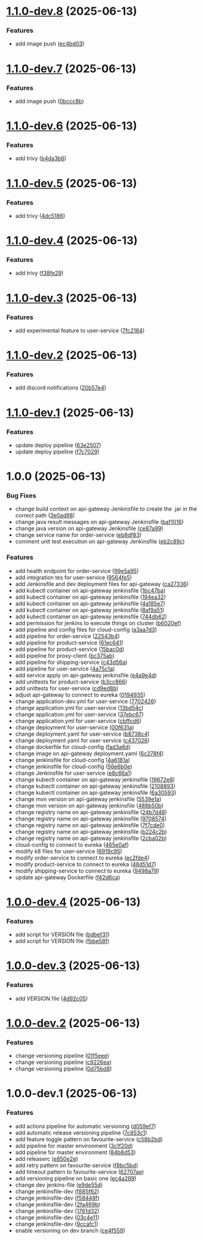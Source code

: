 # [1.1.0-dev.8](https://github.com/yuluka/ecommerce-microservice-backend-app/compare/v1.1.0-dev.7...v1.1.0-dev.8) (2025-06-13)


### Features

* add image push ([ec4bd03](https://github.com/yuluka/ecommerce-microservice-backend-app/commit/ec4bd035c9cb6aa057e9b39831756b7616d718c5))

# [1.1.0-dev.7](https://github.com/yuluka/ecommerce-microservice-backend-app/compare/v1.1.0-dev.6...v1.1.0-dev.7) (2025-06-13)


### Features

* add image push ([0bccc8b](https://github.com/yuluka/ecommerce-microservice-backend-app/commit/0bccc8b717f48fcba7aac0409c66f64814e4be2c))

# [1.1.0-dev.6](https://github.com/yuluka/ecommerce-microservice-backend-app/compare/v1.1.0-dev.5...v1.1.0-dev.6) (2025-06-13)


### Features

* add trivy ([b4da3b6](https://github.com/yuluka/ecommerce-microservice-backend-app/commit/b4da3b66a1c017fcf5b951ed100599050436331d))

# [1.1.0-dev.5](https://github.com/yuluka/ecommerce-microservice-backend-app/compare/v1.1.0-dev.4...v1.1.0-dev.5) (2025-06-13)


### Features

* add trivy ([4dc5186](https://github.com/yuluka/ecommerce-microservice-backend-app/commit/4dc51866b134664cc35e878c0b128a5bf3a744f5))

# [1.1.0-dev.4](https://github.com/yuluka/ecommerce-microservice-backend-app/compare/v1.1.0-dev.3...v1.1.0-dev.4) (2025-06-13)


### Features

* add trivy ([f38fe29](https://github.com/yuluka/ecommerce-microservice-backend-app/commit/f38fe29feee4f091194fd3e775ac14af5efd6867))

# [1.1.0-dev.3](https://github.com/yuluka/ecommerce-microservice-backend-app/compare/v1.1.0-dev.2...v1.1.0-dev.3) (2025-06-13)


### Features

* add experimental feature to user-service ([7fc2164](https://github.com/yuluka/ecommerce-microservice-backend-app/commit/7fc21641884ad6e6c6d11beedd6cbde7d31861a3))

# [1.1.0-dev.2](https://github.com/yuluka/ecommerce-microservice-backend-app/compare/v1.1.0-dev.1...v1.1.0-dev.2) (2025-06-13)


### Features

* add discord notifications ([20b57e4](https://github.com/yuluka/ecommerce-microservice-backend-app/commit/20b57e4f6044e79a41f66dee8236932f118510d1))

# [1.1.0-dev.1](https://github.com/yuluka/ecommerce-microservice-backend-app/compare/v1.0.0...v1.1.0-dev.1) (2025-06-13)


### Features

* update deploy pipeline ([63e2507](https://github.com/yuluka/ecommerce-microservice-backend-app/commit/63e25077261934ac0ad7065e09917e20376a933f))
* update deploy pipeline ([f7c7029](https://github.com/yuluka/ecommerce-microservice-backend-app/commit/f7c702936c14b8c027b6b8a345d8623b8787db6c))

# 1.0.0 (2025-06-13)


### Bug Fixes

* change build context on api-gateway Jenkinsfile to create the .jar in the correct path ([3e0ad98](https://github.com/yuluka/ecommerce-microservice-backend-app/commit/3e0ad98c9e15b05d5b26130eab35185c4ea8e1eb))
* change java result messages on api-gateway Jenkinsfile ([baf1016](https://github.com/yuluka/ecommerce-microservice-backend-app/commit/baf10167749882056a0d48aaa60d204be61291f2))
* change java version on api-gateway Jenkinsfile ([ce87a99](https://github.com/yuluka/ecommerce-microservice-backend-app/commit/ce87a99463b0b7b2711ead7d423c0ba03aadd0b1))
* change service name for order-service ([eb8df83](https://github.com/yuluka/ecommerce-microservice-backend-app/commit/eb8df838662c2a6e7f383fcd6cb541abe88761b9))
* comment unit test execution on api-gateway Jenkinsfile ([eb2c89c](https://github.com/yuluka/ecommerce-microservice-backend-app/commit/eb2c89cf057e25fcced46002c132150a27bf01ef))


### Features

* add health endpoint for order-service ([99e5a95](https://github.com/yuluka/ecommerce-microservice-backend-app/commit/99e5a95fa4a12207beca393b7f68bb5b066a082d))
* add integration tes for user-service ([9564fe5](https://github.com/yuluka/ecommerce-microservice-backend-app/commit/9564fe505f82f10b255f675852fcf110ffc65987))
* add Jenkinsfile and dev deployment files for api-gateway ([ca27336](https://github.com/yuluka/ecommerce-microservice-backend-app/commit/ca27336206d69268e3ac4fc965f77302e894d4f8))
* add kubectl container on api-gateway jenkinsfile ([1bc47ba](https://github.com/yuluka/ecommerce-microservice-backend-app/commit/1bc47ba1b1b99eb3c8781c67a5bb52282dd60616))
* add kubectl container on api-gateway jenkinsfile ([194ea32](https://github.com/yuluka/ecommerce-microservice-backend-app/commit/194ea32a26eede71462ce7d2ee1a8dba856d82c0))
* add kubectl container on api-gateway jenkinsfile ([4a185e7](https://github.com/yuluka/ecommerce-microservice-backend-app/commit/4a185e7b423fae30470fad7c45d232b83d627dfb))
* add kubectl container on api-gateway jenkinsfile ([8af9a51](https://github.com/yuluka/ecommerce-microservice-backend-app/commit/8af9a51525d491c76c58523df33b3ff1b629c71e))
* add kubectl container on api-gateway jenkinsfile ([744db62](https://github.com/yuluka/ecommerce-microservice-backend-app/commit/744db627c683f7c3f9d1b20607907e7b9605cc2b))
* add permission for jenkins to execute things on cluster ([b6020ef](https://github.com/yuluka/ecommerce-microservice-backend-app/commit/b6020eff3c5d9a63ddd853508be5b7a44111bcf1))
* add pipeline and config files for cloud-config ([a3aa7d3](https://github.com/yuluka/ecommerce-microservice-backend-app/commit/a3aa7d33346b1a974e3e7c662348743fabc124d5))
* add pipeline for order-service ([22543b4](https://github.com/yuluka/ecommerce-microservice-backend-app/commit/22543b45b390e92c0a24d4785cff7877de4a1942))
* add pipeline for product-service ([61ec641](https://github.com/yuluka/ecommerce-microservice-backend-app/commit/61ec64116760ed405a205b6717985781689d0e6a))
* add pipeline for product-service ([15bac0d](https://github.com/yuluka/ecommerce-microservice-backend-app/commit/15bac0dbc63ed4b78c5ef50347b42811d5eee715))
* add pipeline for proxy-client ([bc375ab](https://github.com/yuluka/ecommerce-microservice-backend-app/commit/bc375ab30368ebd7d390a251a77e399141bb905b))
* add pipeline for shipping-service ([c43d56a](https://github.com/yuluka/ecommerce-microservice-backend-app/commit/c43d56a4b1cc1a47f548cda2096d8dcad28e0e1b))
* add pipeline for user-service ([4a75c1a](https://github.com/yuluka/ecommerce-microservice-backend-app/commit/4a75c1af452c15fc006885758f5b340a29088f71))
* add service apply on api-gateway jenkinsfile ([e4a9e4d](https://github.com/yuluka/ecommerce-microservice-backend-app/commit/e4a9e4da811d00bf29872e0aa10c8fc07dbf7132))
* add unittests for product-service ([b3cc866](https://github.com/yuluka/ecommerce-microservice-backend-app/commit/b3cc8662a5f826e26441c38acde5d13f2533212d))
* add unittests for user-service ([cd9ed8b](https://github.com/yuluka/ecommerce-microservice-backend-app/commit/cd9ed8b1bc9503dc3175d47e2c6042c6c5a3d3e6))
* adjust api-gateway to connect to eureka ([0194935](https://github.com/yuluka/ecommerce-microservice-backend-app/commit/0194935c20551a1fdd4170c41e5f247ca33f8c12))
* change application-dev.yml for user-service ([7702426](https://github.com/yuluka/ecommerce-microservice-backend-app/commit/7702426bcb1f188d2750aee420effda28d06333d))
* change application.yml for user-service ([13bd54c](https://github.com/yuluka/ecommerce-microservice-backend-app/commit/13bd54cfd4ab7b995118494a9c8c33b77ea0d012))
* change application.yml for user-service ([37ebc67](https://github.com/yuluka/ecommerce-microservice-backend-app/commit/37ebc67dd112b879a53f022740e45d6a303b576f))
* change application.yml for user-service ([cbffcd6](https://github.com/yuluka/ecommerce-microservice-backend-app/commit/cbffcd682e9f38ff36cceb5a855a8cab1dd28ff1))
* change deployment for user-service ([00f631a](https://github.com/yuluka/ecommerce-microservice-backend-app/commit/00f631a425ae6dcacd4904324b58b49341cf1076))
* change deployment.yaml for user-service ([b8738c4](https://github.com/yuluka/ecommerce-microservice-backend-app/commit/b8738c461e7e82308b98292ead7e31e9cb862acf))
* change deployment.yaml for user-service ([c437026](https://github.com/yuluka/ecommerce-microservice-backend-app/commit/c437026ada24c5b22ccc5f1e6570cbd660291594))
* change dockerfile for cloud-config ([fad3a6d](https://github.com/yuluka/ecommerce-microservice-backend-app/commit/fad3a6d05f8f45ce62de709a9b7fd6d4163184ff))
* change image on api-gateway deployment.yaml ([6c278f4](https://github.com/yuluka/ecommerce-microservice-backend-app/commit/6c278f45e048543b8a2d59bbdbb1dbfdf6cb7305))
* change jenkinsfile for cloud-config ([4a6181a](https://github.com/yuluka/ecommerce-microservice-backend-app/commit/4a6181aa172fab5d4e26ccccda9a9f31eb53208f))
* change jenkinsfile for cloud-config ([56e6b0e](https://github.com/yuluka/ecommerce-microservice-backend-app/commit/56e6b0e32e1c9e5eecf13049eb68f95678943767))
* change Jenkinsfile for user-service ([e8c66a1](https://github.com/yuluka/ecommerce-microservice-backend-app/commit/e8c66a1e37a92dbfa043b3fc717bc0aaca9d8683))
* change kubectl container on api-gateway jenkinsfile ([19672e8](https://github.com/yuluka/ecommerce-microservice-backend-app/commit/19672e8d1568656aae05bc62cf025ae5ca413c73))
* change kubectl container on api-gateway jenkinsfile ([2108893](https://github.com/yuluka/ecommerce-microservice-backend-app/commit/2108893b2cd955b1d945310b35df69818ac51dd6))
* change kubectl container on api-gateway jenkinsfile ([6a30593](https://github.com/yuluka/ecommerce-microservice-backend-app/commit/6a30593199dc977f0c1e8f5ffd7c0b91ca3af049))
* change mvn version on api-gateway jenkinsfile ([5539e1a](https://github.com/yuluka/ecommerce-microservice-backend-app/commit/5539e1acdbbf099ea9d37d16652f3bc06c306a95))
* change mvn version on api-gateway jenkinsfile ([488b50b](https://github.com/yuluka/ecommerce-microservice-backend-app/commit/488b50b84dda18090df68c2b6afd8235ca175914))
* change registry name on api-gateway jenkinsfile ([24b7d48](https://github.com/yuluka/ecommerce-microservice-backend-app/commit/24b7d4810d40aa5c6d6bd1589dedda8453f41d50))
* change registry name on api-gateway jenkinsfile ([9708574](https://github.com/yuluka/ecommerce-microservice-backend-app/commit/9708574cdd7d90e0b11fbb6929c25553b3b1b2ec))
* change registry name on api-gateway jenkinsfile ([7f7cde0](https://github.com/yuluka/ecommerce-microservice-backend-app/commit/7f7cde09aef95efc12b17b956769f69caf09b790))
* change registry name on api-gateway jenkinsfile ([b224c2b](https://github.com/yuluka/ecommerce-microservice-backend-app/commit/b224c2b1c8827d2d6202dbfb28b4cc1e05956ed8))
* change registry name on api-gateway jenkinsfile ([2cba02b](https://github.com/yuluka/ecommerce-microservice-backend-app/commit/2cba02b7506a3d7ba531f1565aac1398e40ca790))
* cloud-config to connect to eureka ([465e0af](https://github.com/yuluka/ecommerce-microservice-backend-app/commit/465e0af38cb2c37a063226cfb9d99d67e6b53168))
* modify k8 files for user-service ([6919c95](https://github.com/yuluka/ecommerce-microservice-backend-app/commit/6919c95bf51d902ef92a29777ec89c1d09719fae))
* modify order-service to connect to eureka ([ec2fde4](https://github.com/yuluka/ecommerce-microservice-backend-app/commit/ec2fde4c4e0fe847ee4bd90c4ff46c3b726d6060))
* modify product-service to connect to eureka ([48d51d7](https://github.com/yuluka/ecommerce-microservice-backend-app/commit/48d51d78a77c15668b120dc7ccdb911628425edc))
* modify shipping-service to connect to eureka ([9498a79](https://github.com/yuluka/ecommerce-microservice-backend-app/commit/9498a79ab666f124d71d2d9e06f21058d178ced7))
* update api-gateway Dockerfile ([f42d6ca](https://github.com/yuluka/ecommerce-microservice-backend-app/commit/f42d6ca8d36a0291298318704ac30e22b8ffd3a2))

# [1.0.0-dev.4](https://github.com/jpnino1018/ecommerce-microservice-backend-app/compare/v1.0.0-dev.3...v1.0.0-dev.4) (2025-06-13)


### Features

* add script for VERSION file ([bdbef31](https://github.com/jpnino1018/ecommerce-microservice-backend-app/commit/bdbef31cb964b038db72da8e4243141034f90952))
* add script for VERSION file ([fbbe58f](https://github.com/jpnino1018/ecommerce-microservice-backend-app/commit/fbbe58f0db437fa32d17c8b9b560ee51244a0272))

# [1.0.0-dev.3](https://github.com/jpnino1018/ecommerce-microservice-backend-app/compare/v1.0.0-dev.2...v1.0.0-dev.3) (2025-06-13)


### Features

* add VERSION file ([4d92c05](https://github.com/jpnino1018/ecommerce-microservice-backend-app/commit/4d92c05fdb67f43a8a138f93dd6148b771a213b8))

# [1.0.0-dev.2](https://github.com/jpnino1018/ecommerce-microservice-backend-app/compare/v1.0.0-dev.1...v1.0.0-dev.2) (2025-06-13)


### Features

* change versioning pipeline ([01f5eee](https://github.com/jpnino1018/ecommerce-microservice-backend-app/commit/01f5eee492b826e02e9cc737bc888a86db65f74e))
* change versioning pipeline ([c9226ea](https://github.com/jpnino1018/ecommerce-microservice-backend-app/commit/c9226eaac4dbb720aefb46e15a3a92b3317559cf))
* change versioning pipeline ([0d75bd8](https://github.com/jpnino1018/ecommerce-microservice-backend-app/commit/0d75bd85c200a33ae1af3b60ffb4296b6e338d67))

# 1.0.0-dev.1 (2025-06-13)


### Features

* add actions pipeline for automatic versioning ([d059ef7](https://github.com/jpnino1018/ecommerce-microservice-backend-app/commit/d059ef7bf5b48b04298a2100de3dc6e2f69339d3))
* add automatic release versioning pipeline ([7c853c1](https://github.com/jpnino1018/ecommerce-microservice-backend-app/commit/7c853c1d83fa72f614429402cc3058b82b856652))
* add feature toggle pattern on favourite-service ([c58b2bd](https://github.com/jpnino1018/ecommerce-microservice-backend-app/commit/c58b2bd789aa248c8c27e304488307f3a8d5b73a))
* add pipeline for master environment ([3c1f20d](https://github.com/jpnino1018/ecommerce-microservice-backend-app/commit/3c1f20d49f41b33b6185bee41a78d7ec4ffb2fa4))
* add pipeline for master environment ([84b8d53](https://github.com/jpnino1018/ecommerce-microservice-backend-app/commit/84b8d532f30d7253a178d1a4a943e448cee09b73))
* add releaserc ([e850e2e](https://github.com/jpnino1018/ecommerce-microservice-backend-app/commit/e850e2e7362e3ad95289f26d146eba93b7b0e47c))
* add retry pattern on favourite-service ([f8bc5bd](https://github.com/jpnino1018/ecommerce-microservice-backend-app/commit/f8bc5bdca4aaf00b5c36186071d52baf2081817a))
* add timeout pattern to favourite-service ([62707ae](https://github.com/jpnino1018/ecommerce-microservice-backend-app/commit/62707ae05dcfdd6df715ae179a3c12aa1276274e))
* add versioning pipeline on basic one ([ec4a289](https://github.com/jpnino1018/ecommerce-microservice-backend-app/commit/ec4a2894e5e7463ae4f2542d0bb58612431daf13))
* change dev jenkins-file ([e9de55d](https://github.com/jpnino1018/ecommerce-microservice-backend-app/commit/e9de55d3c5e08f00a7e56c37be9255770294046a))
* change jenkinsfile-dev ([f885f62](https://github.com/jpnino1018/ecommerce-microservice-backend-app/commit/f885f6255a77ab249bdd1b76388aaf227a8799ea))
* change jenkinsfile-dev ([f58448f](https://github.com/jpnino1018/ecommerce-microservice-backend-app/commit/f58448fed9d0b2259fd982165e97e045bb270f82))
* change jenkinsfile-dev ([2fa469b](https://github.com/jpnino1018/ecommerce-microservice-backend-app/commit/2fa469bc301bb7e35449ed02bdcc68fcfcc5788f))
* change jenkinsfile-dev ([1761d32](https://github.com/jpnino1018/ecommerce-microservice-backend-app/commit/1761d32b1d9e597074c75e06913453e058412a6f))
* change jenkinsfile-dev ([03c4e11](https://github.com/jpnino1018/ecommerce-microservice-backend-app/commit/03c4e113f47ae098507681f317e92c91a95e6724))
* change jenkinsfile-dev ([9ccafc1](https://github.com/jpnino1018/ecommerce-microservice-backend-app/commit/9ccafc156db3bcc0e7b78f5494a953b16e43c443))
* enable versioning on dev branch ([ce4f559](https://github.com/jpnino1018/ecommerce-microservice-backend-app/commit/ce4f55957340d0ddaae7cc9618f3df58ad51947b))
